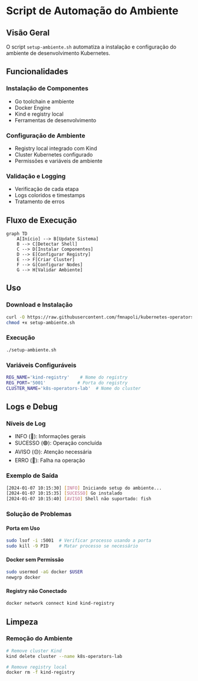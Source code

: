 # Script de Automação do Ambiente

## Visão Geral

O script `setup-ambiente.sh` automatiza a instalação e configuração do ambiente de desenvolvimento Kubernetes.

## Funcionalidades

### Instalação de Componentes

- Go toolchain e ambiente
- Docker Engine
- Kind e registry local
- Ferramentas de desenvolvimento

### Configuração de Ambiente

- Registry local integrado com Kind
- Cluster Kubernetes configurado
- Permissões e variáveis de ambiente

### Validação e Logging

- Verificação de cada etapa
- Logs coloridos e timestamps
- Tratamento de erros

## Fluxo de Execução

```mermaid
graph TD
    A[Início] --> B[Update Sistema]
    B --> C[Detectar Shell]
    C --> D[Instalar Componentes]
    D --> E[Configurar Registry]
    E --> F[Criar Cluster]
    F --> G[Configurar Nodes]
    G --> H[Validar Ambiente]
```

## Uso

### Download e Instalação

```bash
curl -O https://raw.githubusercontent.com/fmnapoli/kubernetes-operators-training/main/scripts/setup-ambiente.sh
chmod +x setup-ambiente.sh
```

### Execução

```bash
./setup-ambiente.sh
```

### Variáveis Configuráveis

```bash
REG_NAME='kind-registry'    # Nome do registry
REG_PORT='5001'            # Porta do registry
CLUSTER_NAME='k8s-operators-lab'  # Nome do cluster
```

## Logs e Debug

### Níveis de Log

- INFO (🔵): Informações gerais
- SUCESSO (🟢): Operação concluída
- AVISO (🟡): Atenção necessária  
- ERRO (🔴): Falha na operação

### Exemplo de Saída

```bash
[2024-01-07 10:15:30] [INFO] Iniciando setup do ambiente...
[2024-01-07 10:15:35] [SUCESSO] Go instalado
[2024-01-07 10:15:40] [AVISO] Shell não suportado: fish
```

### Solução de Problemas

#### Porta em Uso

```bash
sudo lsof -i :5001  # Verificar processo usando a porta
sudo kill -9 PID    # Matar processo se necessário
```

#### Docker sem Permissão

```bash
sudo usermod -aG docker $USER
newgrp docker
```

#### Registry não Conectado

```bash
docker network connect kind kind-registry
```

## Limpeza

### Remoção do Ambiente

```bash
# Remove cluster Kind
kind delete cluster --name k8s-operators-lab

# Remove registry local
docker rm -f kind-registry
```
